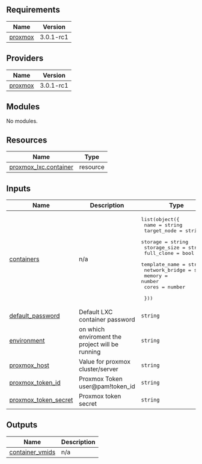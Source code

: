## Requirements

| Name | Version |
|------|---------|
| <a name="requirement_proxmox"></a> [proxmox](#requirement\_proxmox) | 3.0.1-rc1 |

## Providers

| Name | Version |
|------|---------|
| <a name="provider_proxmox"></a> [proxmox](#provider\_proxmox) | 3.0.1-rc1 |

## Modules

No modules.

## Resources

| Name | Type |
|------|------|
| [proxmox_lxc.container](https://registry.terraform.io/providers/telmate/proxmox/3.0.1-rc1/docs/resources/lxc) | resource |

## Inputs

| Name | Description | Type | Default | Required |
|------|-------------|------|---------|:--------:|
| <a name="input_containers"></a> [containers](#input\_containers) | n/a | <pre>list(object({<br>    name = string<br>    target_node = string<br>    storage = string<br>    storage_size = string<br>    full_clone = bool<br>    template_name = string<br>    network_bridge = string<br>    memory = number<br>    cores  = number<br><br>  }))</pre> | n/a | yes |
| <a name="input_default_password"></a> [default\_password](#input\_default\_password) | Default LXC container password | `string` | `"changeme"` | no |
| <a name="input_environment"></a> [environment](#input\_environment) | on which enviroment the project will be running | `string` | `"dev"` | no |
| <a name="input_proxmox_host"></a> [proxmox\_host](#input\_proxmox\_host) | Value for proxmox cluster/server | `string` | `"https://192.168.0.131:8006/api2/json"` | no |
| <a name="input_proxmox_token_id"></a> [proxmox\_token\_id](#input\_proxmox\_token\_id) | Proxmox Token user@pam!token\_id | `string` | `"terraform-prov@pve!terraform"` | no |
| <a name="input_proxmox_token_secret"></a> [proxmox\_token\_secret](#input\_proxmox\_token\_secret) | Proxmox token secret | `string` | n/a | yes |

## Outputs

| Name | Description |
|------|-------------|
| <a name="output_container_vmids"></a> [container\_vmids](#output\_container\_vmids) | n/a |
